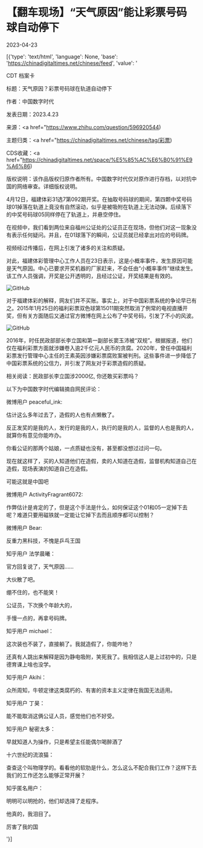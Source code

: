 # 【翻车现场】“天气原因”能让彩票号码球自动停下

2023-04-23

[{'type': 'text/html', 'language': None, 'base': 'https://chinadigitaltimes.net/chinese/feed', 'value': '

CDT 档案卡

标题：天气原因？彩票号码球在轨道自动停下

作者：中国数字时代

发表日期：2023.4.23

来源：<a href="https://www.zhihu.com/question/596920544)

主题归类：<a href="https://chinadigitaltimes.net/chinese/tag/彩票)

CDS收藏：<a href="https://chinadigitaltimes.net/space/%E5%85%AC%E6%B0%91%E9%A6%86)

版权说明：该作品版权归原作者所有。中国数字时代仅对原作进行存档，以对抗中国的网络审查。详细版权说明。





4月12日，福建体彩31选7第092期开奖。在抽取号码球的期间，第四颗中奖号码球01掉落在轨道上竟没有自然滚动，似乎是被吸附在轨道上无法动弹。后续落下的中奖号码球05同样停在了轨道上，并悬空停住。

在视频中，我们看到两位来自福州公证处的公证员正在现场，但他们对这一现象没有表示任何疑问。并且，在01球落下的瞬间，公证员就已经拿出对应的号码牌。



视频经过传播后，在网上引发了诸多的关注和质疑。

对此，福建体彩管理中心工作人员在23日表示，这是小概率事件，发生原因可能是天气原因。中心已要求开奖机器的厂家赶来，不会任由“小概率事件”继续发生。该工作人员强调，开奖是公开透明的，且经过公证，开奖结果是有效的。

![GitHub](https://chinadigitaltimes.net/chinese/files/2023/04/123-1.png)

对于福建体彩的解释，网友们并不买账。事实上，对于中国彩票系统的争论早已有之。2015年1月25日的福利彩票双色球第15011期突然取消了例常的电视直播开奖，但有关方面随后又通过官方微博在网上公布了中奖号码，引发了不小的风波。

![GitHub](https://chinadigitaltimes.net/chinese/files/2023/04/12323.png)

2016年，时任民政部部长李立国和第一副部长窦玉沛被“双规”。根据报道，他们仅在福利彩票方面就涉嫌卷入逾2千亿元人民币的贪腐。2020年，曾任中国福利彩票发行管理中心主任的王素英因涉嫌彩票腐败案被判刑。这些事件进一步降低了中国彩票系统的公信力，并引发了网友对于彩票造假的质疑。

相关阅读：民政部长李立国涉2000亿, 你还敢买彩票吗？

以下为中国数字时代编辑摘自网民评论：



微博用户 peaceful_ink:

估计这么多年过去了，造假的人也有点懒散了。

反正发奖的是我的人，发行的是我的人，执行的是我的人，监督的人也是我的人，就算你有意见你能咋办。

你看公证的那两个姑娘，一点质疑也没有，甚至都没想过过问一句。

现在就这样了，买的人知道他们在造假，卖的人知道在造假，监督机构知道自己在造假，现场表演的知道自己在造假。

可能这就是中国吧

微博用户 ActivityFragrant6072:

作弊估计是肯定的了，但是这个手法是什么，如何保证这个01和05一定掉下去呢？难道只要用磁铁就一定能让它掉下去而且顺序都可以控制？

微博用户 Bear:

反重力黑科技，不愧是乒乓王国

知乎用户 法学晨曦：

官方回复说了，天气原因……

大伙散了吧。

绷不住的，也不能笑！

公证员，下次换个年龄大的，

手慢一点的，再拿号码牌。

知乎用户 michael：

这次装也不装了，直接躺了。我就造假了，你能咋地？

还真有人跳出来解释是因为静电吸附，笑死我了。我相信这人是上过初中的，只是德育课上啥也没学。

知乎用户 Akihi：

众所周知，牛顿定律这类腐朽的、有害的资本主义定律在我国无法适用。

知乎用户 丁昊：

能不能取消这俩公证人员，感觉他们也不好受。

知乎用户 秘密太多：

早就知道人为操作，只是希望主任能偶尔喝醉酒了

十六世纪的流浪猫：

查查这个叫物理学的。看看他的软肋是什么，怎么这么不配合我们工作？这样下去我们的工作还怎么能够正常开展？

知乎匿名用户：

明明可以明抢的，他们却选择了走程序。

他真的，我泪目了。

厉害了我的国

'}]